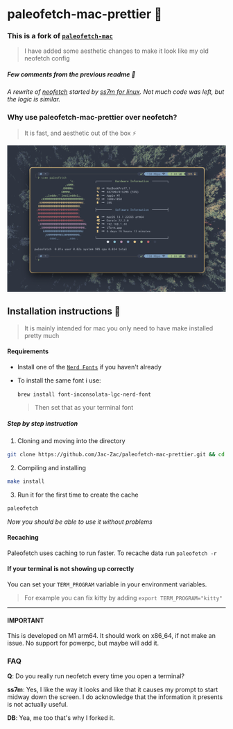 # paleofetch-mac-prettier :ribbon:

### This is a fork of [`paleofetch-mac`](https://gitlab.com/DesantBucie/paleofetch-mac)
> I have added some aesthetic changes to make it look like my old neofetch config

##### Few comments from the previous readme :newspaper:
_A rewrite of [neofetch](https://github.com/dylanaraps/neofetch) started by [ss7m for linux](https://github.com/ss7m/paleofetch).
Not much code was left, but the logic is similar._

### Why use paleofetch-mac-prettier over neofetch?
> It is fast, and aesthetic out of the box :zap:

![example output](.gitlab/example.png)

## Installation instructions :wrench:
> It is mainly intended for mac you only need to have make installed pretty much

#### Requirements

- Install one of the [`Nerd Fonts`](https://github.com/ryanoasis/nerd-fonts) if you haven't already

- To install the same font i use:

    ```brew install font-inconsolata-lgc-nerd-font```
    > Then set that as your terminal font

##### Step by step instruction

1.  Cloning and moving into the directory
```bash
git clone https://github.com/Jac-Zac/paleofetch-mac-prettier.git && cd paleofetch-mac-prettier.
```
2.  Compiling and installing
```bash
make install
```

3. Run it for the first time to create the cache
```bash
paleofetch
```

_Now you should be able to use it without problems_

#### Recaching

Paleofetch uses caching to run faster. To recache data run `paleofetch -r`

#### If your terminal is not showing up correctly

You can set your `TERM_PROGRAM` variable in your environment variables.
> For example you can fix kitty by adding ```export TERM_PROGRAM="kitty"```

----

#### IMPORTANT

This is developed on M1 arm64. It should work on x86_64, if not make an issue. No support for powerpc, but maybe will add it.
### FAQ

**Q**: Do you really run neofetch every time you open a terminal?

**ss7m**: Yes, I like the way it looks and like that it causes my prompt to start midway
down the screen. I do acknowledge that the information it presents is not actually useful.

**DB**: Yea, me too that's why I forked it.

